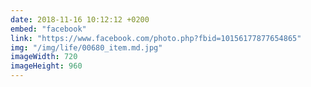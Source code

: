 ```yaml
---
date: 2018-11-16 10:12:12 +0200
embed: "facebook"
link: "https://www.facebook.com/photo.php?fbid=10156177877654865"
img: "/img/life/00680_item.md.jpg"
imageWidth: 720
imageHeight: 960
---
```

